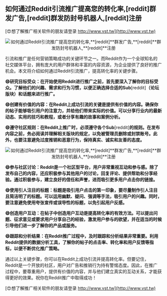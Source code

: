 ## **如何通过Reddit引流推广提高您的转化率,**[reddit]**群发广告,**[reddit]**群发防封号机器人,**[reddit]**注册**

[😍想了解推广相关软件的朋友请登录 http://www.vst.tw](http://www.vst.tw)

 <center><img src="https://vst.tw/MP4/tuiguang/png/3.png" alt="如何通过Reddit引流推广提高您的转化率,**[reddit]**群发广告,**[reddit]**群发防封号机器人,**[reddit]**注册"></center>

引流和推广是任何营销策略成功的关键环节之一。而Reddit作为一个全球知名的社交媒体平台，拥有庞大的用户群体和丰富的内容资源，为企业提供了良好的推广机会。本文将介绍如何通过Reddit引流推广，提高转化率的关键步骤。

**😄研究目标受众：在开始使用Reddit进行推广之前，首先要深入了解你的目标受众。了解他们的兴趣、需求和行为习惯，以便正确选择合适的Sub**[reddit]**（论坛版块）和话题来进行推广。**

**😄创建有价值的内容：在Reddit上成功引流的关键是提供有价值的内容。确保你的帖子能够吸引用户的注意力，并给他们带来实际的价值。可以分享行业内的最新动态、实用的技巧和教程，或者分享有趣的故事和案例分析。**

**😄遵守社区规则：在Reddit上推广时，必须遵守各个Sub**[reddit]**的规则。在发布内容之前，务必阅读并理解相关版块的规定，以免被管理员删除或封禁账号。此外，也要注意避免过度推销和恶意行为，保持真实、诚实和友善的态度。**

 <center><img src="https://vst.tw/MP4/tuiguang/png/6.png" alt="如何通过Reddit引流推广提高您的转化率,**[reddit]**群发广告,**[reddit]**群发防封号机器人,**[reddit]**注册"></center>

**😄参与社区讨论：Reddit是一个社区型平台，用户非常重视互动和参与感。除了发布自己的内容，还应积极参与其他用户的讨论，回复评论、提供帮助和分享经验。通过积极参与，建立良好的信任和声誉，进而吸引更多用户点击你的链接。**

**😄使用引人注目的标题：标题是吸引用户点击的第一印象，要尽量制作引人注目且简洁明了的标题。可以运用幽默、疑问、强调等手法，吸引用户的兴趣。同时，要注意避免使用夸张宣传或误导性的标题，以免引起用户反感。**

**😄创造用户互动：在帖子中创造用户互动是提高转化率的有效方法。可以提出问题、征求意见或要求用户分享自己的经验，激发用户参与的欲望，并在适当的时候引导他们进一步了解你的产品或服务。**

**😄跟踪和分析结果：在Reddit推广过程中，及时跟踪和分析结果非常重要。利用Reddit提供的数据分析工具，了解你的帖子的点击率、转化率和用户反馈等指标，以便不断优化推广策略。**

通过以上关键步骤，你可以在Reddit上成功引流并提高转化率。但要记住，Reddit是一个开放的社区，用户对广告和推销行为持有警惕态度。因此，在推广过程中，要尊重用户，提供有价值的内容，并与他们建立真实的互动关系，才能获得更好的效果。祝你在Reddit推广中取得成功！

[😍想了解推广相关软件的朋友请登录 http://www.vst.tw](http://www.vst.tw)



